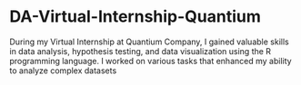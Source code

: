 # DA-Virtual-Internship-Quantium
During my Virtual Internship at Quantium Company, I gained valuable skills in data analysis, hypothesis testing, and data visualization using the R programming language. I worked on various tasks that enhanced my ability to analyze complex datasets
